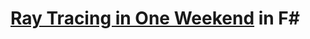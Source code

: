 # [Ray Tracing in One Weekend](https://raytracing.github.io/books/RayTracingInOneWeekend.html) in F#